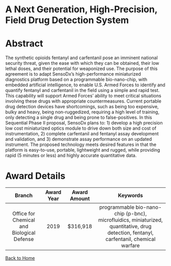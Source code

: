 
A Next Generation, High-Precision, Field Drug Detection System
==============================================================

# Abstract


The synthetic opioids fentanyl and carfentanil pose an imminent national security threat, given the ease with which they can be obtained, their low lethal doses, and their potential for weaponized use. The purpose of this agreement is to adapt SensoDx’s high-performance miniaturized diagnostics platform based on a programmable bio-nano-chip, with embedded artificial intelligence, to enable U.S. Armed Forces to identify and quantify fentanyl and carfentanil in the field using a simple and rapid test. This capability will support Armed Forces’ ability to meet critical situations involving these drugs with appropriate countermeasures. Current portable drug detection devices have shortcomings, such as being too expensive, bulky and heavy, being non-ruggedized, requiring a high level of training, only detecting a single drug and being prone to false-positives. In this Sequential Phase II proposal, SensoDx plans to: 1) develop a high precision low cost miniaturized optics module to drive down both size and cost of instrumentation, 2) complete carfentanil and fentanyl assay development and validation, and 3) demonstrate assay performance on an updated instrument. The proposed technology meets desired features in that the platform is easy-to-use, portable, lightweight and rugged, while providing rapid (5 minutes or less) and highly accurate quantitative data.  

# Award Details

|Branch|Award Year|Award Amount|Keywords|
| :---: | :---: | :---: | :---: |
|Office for Chemical and Biological Defense|2019|$316,918|programmable bio-nano-chip (p-bnc), microfluidics, miniaturized, quantitative, drug detection, fentanyl, carfentanil, chemical warfare|
  
  


[Back to Home](https://github.com/chrischow/dod_sbir_awards/CC/#1174)